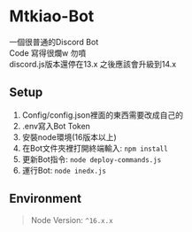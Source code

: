 # Mtkiao-Bot
一個很普通的Discord Bot  
Code 寫得很爛w 勿噴  
discord.js版本還停在13.x 之後應該會升級到14.x  

## Setup
1. Config/config.json裡面的東西需要改成自己的
2. .env寫入Bot Token
3. 安裝node環境(16版本以上)
4. 在Bot文件夾裡打開終端輸入: `npm install`
5. 更新Bot指令: `node deploy-commands.js`  
6. 運行Bot: `node inedx.js`
## Environment

> Node Version: `^16.x.x`
